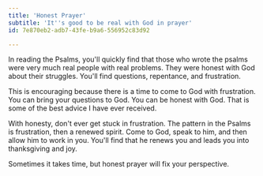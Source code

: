 ```yaml
---
title: 'Honest Prayer'
subtitle: 'It''s good to be real with God in prayer'
id: 7e870eb2-adb7-43fe-b9a6-556952c83d92

---
```

In reading the Psalms, you'll quickly find that those who wrote the psalms were very much real people with real problems. They were honest with God about their struggles. You'll find questions, repentance, and frustration.

This is encouraging because there is a time to come to God with frustration. You can bring your questions to God. You can be honest with God. That is some of the best advice I have ever received.

With honesty, don't ever get stuck in frustration. The pattern in the Psalms is frustration, then a renewed spirit. Come to God, speak to him, and then allow him to work in you. You'll find that he renews you and leads you into thanksgiving and joy.

Sometimes it takes time, but honest prayer will fix your perspective.
